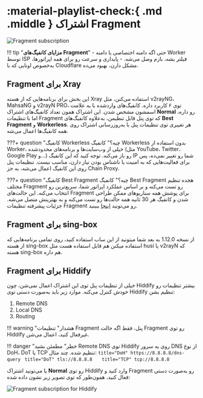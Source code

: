 # :material-playlist-check:{ .md .middle } اشتراک Fragment

![Fragment subscription](../images/fragment-sub.jpg)

!!! tip "**مزایای کانفیگ‌های Fragment**"
    - حتی اگه دامنه اختصاصی یا دامنه Worker توسط ISP فیلتر بشه، بازم وصل می‌شه.
    - پایداری و سرعت رو برای همه اپراتورها، به‌خصوص اونایی که با Cloudflare مشکل دارن، بهبود می‌ده.

## Fragment برای Xray

این بخش برای برنامه‌هایی که از هسته Xray استفاده می‌کنن، مثل v2rayNG، MahsaNG و v2rayN PRO، کاربرد داره. کانفیگ‌های واردشده با یه علامت `F` توی اسمشون مشخص شدن. این اشتراک همون تعداد کانفیگ‌های اشتراک **Normal** رو داره، اما با تنظیمات Fragment که توی پنل قابل تنظیمن، به‌علاوه کانفیگ‌های **Best Fragment** و **Workerless**. هر تغییری توی تنظیمات پنل با به‌روزرسانی اشتراک روی همه کانفیگ‌ها اعمال می‌شه.

???+ question "کانفیگ Workerless چیه؟"
    کانفیگ Workerless بدون استفاده از Worker، خیلی از وب‌سایت‌ها و برنامه‌های محدودشده (مثل YouTube، Twitter، Google Play و...) رو باز می‌کنه. توجه کنید که این کانفیگ IP شما رو تغییر نمی‌ده، پس برای فعالیت‌هایی که به امنیت یا ناشناس بودن نیاز دارن، مناسب نیست. تنظیمات پنل روی این کانفیگ اعمال می‌شه، به جز Chain Proxy.

???+ question "کانفیگ Best Fragment چیه؟"
    کانفیگ Best Fragment هجده تنظیم مختلف Fragment رو تست می‌کنه و بر اساس عملکرد اپراتور شما، سریع‌ترین رو انتخاب می‌کنه. این حالت‌های Fragment برای پوشش همه سناریوهای ممکن طراحی شدن و کانفیگ هر 30 ثانیه همه حالت‌ها رو تست می‌کنه و به بهترینش متصل می‌شه. جزئیات پیشرفته تنظیمات Fragment رو می‌تونید [اینجا](../configuration/fragment.md) ببینید.

## Fragment برای sing-box

از نسخه 1.12.0 به بعد شما میتونید از این ساب استفاده کنید، روی تمامی برنامه‌هایی که از هسته sing-box استفاده میکنن هم قابل استفاده هست مثل husi یا v2rayN که هسته sing-box هم داره.

## Fragment برای Hiddify

خیلی از تنظیمات پنل توی این اشتراک اعمال نمی‌شن، چون Hiddify بیشتر تنظیمات رو خودش کنترل می‌کنه. موارد زیر باید به‌صورت دستی توی Hiddify تنظیم بشن:

1. Remote DNS
2. Local DNS
3. Routing

!!! warning "هشدار"
    تنظیمات Fragment پنل، فقط اگه حالت Fragment رو توی Hiddify غیرفعال کنید، اعمال می‌شن.

!!! danger "خطر"
    مطمئن بشید Remote DNS توی Hiddify روی یه سرور DNS از نوع DoH، DoT یا TCP تنظیم شده. چند مثال:
    ```title="DoH"
    https://8.8.8.8/dns-query
    ```
    ```title="DoT"
    tls://8.8.8.8  
    ```
    ```title="TCP"
    tcp://8.8.8.8  
    ```

یا می‌تونید اشتراک **Normal** رو توی Hiddify وارد کنید و Fragment رو به‌صورت دستی فعال کنید، همون‌طور که توی تصویر زیر نشون داده شده:

![Fragment subscription for Hiddify](../images/hiddify-fragment.jpg)
